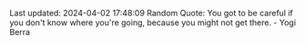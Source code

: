 Last updated: 2024-04-02 17:48:09
Random Quote: You got to be careful if you don't know where you're going, because you might not get there. - Yogi Berra
